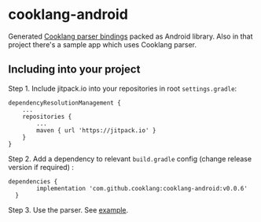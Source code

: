 # cooklang-android

Generated [Cooklang parser bindings](https://github.com/cooklang/cooklang-rs/tree/main/bindings) packed as Android library. Also in that project there's a sample app which uses Cooklang parser.

## Including into your project

Step 1. Include jitpack.io into your repositories in root `settings.gradle`:

    dependencyResolutionManagement {
        ...
        repositories {
            ...
            maven { url 'https://jitpack.io' }
        }
    }

Step 2. Add a dependency to relevant `build.gradle` config (change release version if required) :

    dependencies {
	        implementation 'com.github.cooklang:cooklang-android:v0.0.6'
	  }
    
Step 3. Use the parser. See [example](https://github.com/cooklang/cooklang-android/blob/main/app/src/main/java/org/cooklang/sample_app/MainActivity.kt#L22-L76).
